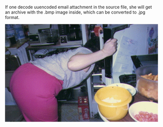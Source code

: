 If one decode uuencoded email attachment in the source file, she will get an archive with the .bmp image inside, which can be converted to .jpg format.

![BUTT](BUTT.jpg)
